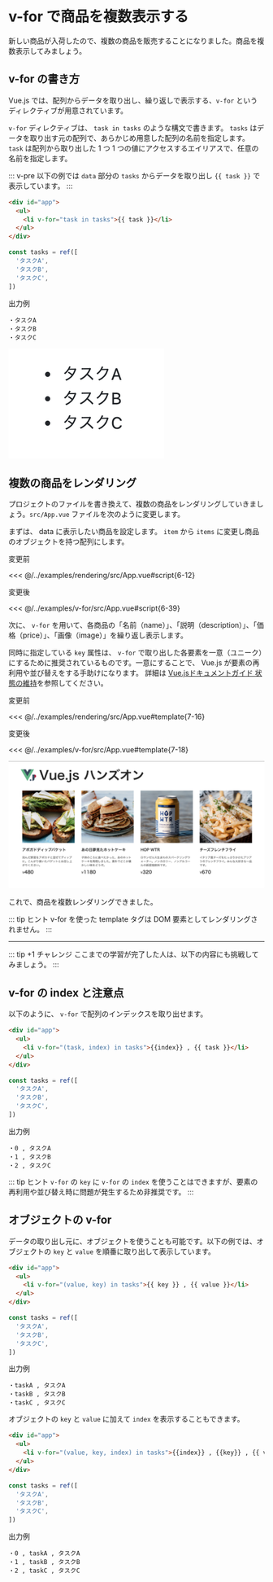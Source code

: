 # v-for で商品を複数表示する

新しい商品が入荷したので、複数の商品を販売することになりました。商品を複数表示してみましょう。

## v-for の書き方

Vue.js では、配列からデータを取り出し、繰り返しで表示する、`v-for` というディレクティブが用意されています。

`v-for` ディレクティブは、 `task in tasks` のような構文で書きます。 `tasks` はデータを取り出す元の配列で、あらかじめ用意した配列の名前を指定します。 `task` は配列から取り出した 1 つ 1 つの値にアクセスするエイリアスで、任意の名前を指定します。

::: v-pre
以下の例では `data` 部分の `tasks` からデータを取り出し `{{ task }}` で表示しています。
:::

```html
<div id="app">
  <ul>
    <li v-for="task in tasks">{{ task }}</li>
  </ul>
</div>
```

```js
const tasks = ref([
  'タスクA',
  'タスクB',
  'タスクC',
])
```

出力例
```
・タスクA
・タスクB
・タスクC
```

![v-for 構文の出力例](./images/v_for_result1.png)

## 複数の商品をレンダリング
プロジェクトのファイルを書き換えて、複数の商品をレンダリングしていきましょう。`src/App.vue` ファイルを次のように変更します。

まずは、 data に表示したい商品を設定します。 `item` から `items` に変更し商品のオブジェクトを持つ配列にします。

変更前

<<< @/../examples/rendering/src/App.vue#script{6-12}

変更後

<<< @/../examples/v-for/src/App.vue#script{6-39}

次に、 `v-for` を用いて、各商品の「名前（name）」、「説明（description）」、「価格（price）」、「画像（image）」を繰り返し表示します。

同時に指定している `key` 属性は、 `v-for` で取り出した各要素を一意（ユニーク）にするために推奨されているものです。一意にすることで、 Vue.js が要素の再利用や並び替えをする手助けになります。 詳細は [Vue.jsドキュメントガイド 状態の維持](https://v3.ja.vuejs.org/guide/list.html#%E7%8A%B6%E6%85%8B%E3%81%AE%E7%B6%AD%E6%8C%81 "Vue.jsドキュメントガイド 状態の維持")を参照してください。  

変更前

<<< @/../examples/rendering/src/App.vue#template{7-16}

変更後

<<< @/../examples/v-for/src/App.vue#template{7-18}

![複数の商品をレンダリングの出力例](./images/v_for_result2.png)

これで、商品を複数レンダリングできました。

::: tip ヒント
v-for を使った template タグは DOM 要素としてレンダリングされません。
:::

---

::: tip +1 チャレンジ
ここまでの学習が完了した人は、以下の内容にも挑戦してみましょう。
:::

## v-for の index と注意点
以下のように、 `v-for` で配列のインデックスを取り出せます。

```html
<div id="app">
  <ul>
    <li v-for="(task, index) in tasks">{{index}} , {{ task }}</li>
  </ul>
</div>
```

```js
const tasks = ref([
  'タスクA',
  'タスクB',
  'タスクC',
])
```

出力例
```
・0 , タスクA
・1 , タスクB
・2 , タスクC
```

::: tip ヒント
`v-for` の `key` に `v-for` の `index` を使うことはできますが、要素の再利用や並び替え時に問題が発生するため非推奨です。
:::

## オブジェクトの v-for
データの取り出し元に、オブジェクトを使うことも可能です。以下の例では、オブジェクトの `key` と `value` を順番に取り出して表示しています。

```html
<div id="app">
  <ul>
    <li v-for="(value, key) in tasks">{{ key }} , {{ value }}</li>
  </ul>
</div>
```

```js
const tasks = ref([
  'タスクA',
  'タスクB',
  'タスクC',
])
```

出力例
```
・taskA , タスクA
・taskB , タスクB
・taskC , タスクC
```

オブジェクトの `key` と `value` に加えて `index` を表示することもできます。

```html
<div id="app">
  <ul>
    <li v-for="(value, key, index) in tasks">{{index}} , {{key}} , {{ value }}</li>
  </ul>
</div>
```

```js
const tasks = ref([
  'タスクA',
  'タスクB',
  'タスクC',
])
```

出力例
```
・0 , taskA , タスクA
・1 , taskB , タスクB
・2 , taskC , タスクC
```
